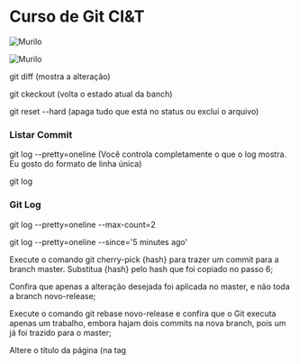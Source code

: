 # Curso de Git CI&T

![Murilo](https://i.imgur.com/XLn2CAt.png)



![Murilo](https://i.imgur.com/lvDLMoH.png)

git diff (mostra a alteração)


git ckeckout <nome do arquivo> (volta o estado atual da banch)
  
  
git reset --hard  (apaga tudo que está no status ou exclui o arquivo)

### Listar Commit

git log --pretty=oneline (Você controla completamente o que o log mostra. Eu gosto do formato de linha única)

git log

### Git Log 

git log --pretty=oneline --max-count=2

git log --pretty=oneline --since='5 minutes ago'






Execute o comando git cherry-pick {hash} para trazer um commit para a branch master. Substitua {hash} pelo hash que foi copiado no passo 6;

Confira que apenas a alteração desejada foi aplicada no master, e não toda a branch novo-release;

Execute o comando git rebase novo-release e confira que o Git executa apenas um trabalho, embora hajam dois commits na nova branch, pois um já foi trazido para o master;

Altere o título da página (na tag <title>) para "Lista de cursos de DevOps";

Execute git add index.html e git commit -m "Adicionando DevOps no título" para commitar esta alteração;

Altere o título da página (na tag <title>) para "Lista de cursos da Alura";

Execute git add index.html e git commit -m "Mudando título" para commitar esta alteração;

Altere o título da página (na tag <title>) para "Cursos da Alura";

Execute git add index.html e git commit -m "Mexendo no título" para commitar esta alteração;

Altere o título do arquivo (na tag <title>) para "Lista de cursos";

Execute git add index.html e git commit -m "Título alterado" para commitar esta alteração;

Execute o comando git bisect start para informar ao Git que você vai iniciar uma busca por determinada alteração;

Execute o comando git bisect bad HEAD para informar que o estado atual do código está "ruim", ou seja, o título não está no estado que você quer;

Executando git log --oneline, copie o hash do commit com a mensagem "Simplificando o título";

Execute o comando git bisect good {hash}, substituindo {hash} pelo hash copiado no passo anterior, para informar que o estado atual do código está "bom", ou seja, o título está no estado que você quer;

Confira no código que agora o título está como você quer;

Execute git bisect good para informar ao Git que neste commit o código ainda está como você quer;

Confira no código que agora o título não está mais como você quer;

Execute git bisect bad para informar ao Git que neste commit o código não está mais como você quer;

Note que o Git encontrou o exato commit onde o título deixou de estar no estado em que você quer;

Execute git bisect reset para indicar que você finalizou a busca;

Execute o comando git show {hash}, substituindo {hash} pelo hash conferido no passo 30. Veja que é exatamente a alteração que você estava buscando;

Para reverter esta alteração, execute git revert {hash}, substituindo {hash} pelo hash conferido no passo 30. Resolva quaisquer conflitos que possam ter sido encontrados;

Execute git blame index.html e confira o responsável por cada linha do arquivo.

git log --pretty=oneline --until='5 minutes ago'

git log --pretty=oneline --author=<your name>
  
git log --pretty=oneline --all

git log --all --pretty=format:"%h %cd %s (%an)" --since='7 days ago' ( Apenas as modificações que eu fiz ) 

git log --pretty=format:"%h %ad | %s%d [%an]" --graph --date=short ( Apenas as modificações que eu fiz [formato adequado])

### Criar Branch 

git branch 


git branch feature/jira-333 (criação da branch)

### Git Checkout

Git checkut master


git checkout -b feature/jira-333


git  checkout index.html

### Git Stash

Salvar o estado da Branch e voltar para o estado inicial

git stash


git stash list


git stash pop


git stash apply

### Git  rebase -i

Deixar sua Branch direrente com o da master, manter organizado

git rebase -i origin/develop


git rebase -i origin/master


git rebase -1 HEAD~3 (AGRUPANDO COMMIT)

### git tag

marcar commit especifico, para poder voltar a uma tag especifica.

git tag v1.0.0 origin/master


git push --tags

### git fetch 

Faz downloads de todas a Branch cridas para saber as alterações

git fetch origin
git fetch --all (ver as breach novas )

### Git Pull

Vai atualizar sua Branch e vai enserir na sua master 

git pull
git fetch + git merge

### Git Push
Envia seus commit e objetos de uma branch 

git psuh origin master

## git diff   

mostram as alterações que foram feitas

git diff 

### 

